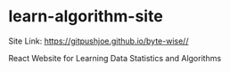# learn-algorithm-site

Site Link: 
https://gitpushjoe.github.io/byte-wise//


React Website for Learning Data Statistics and Algorithms

